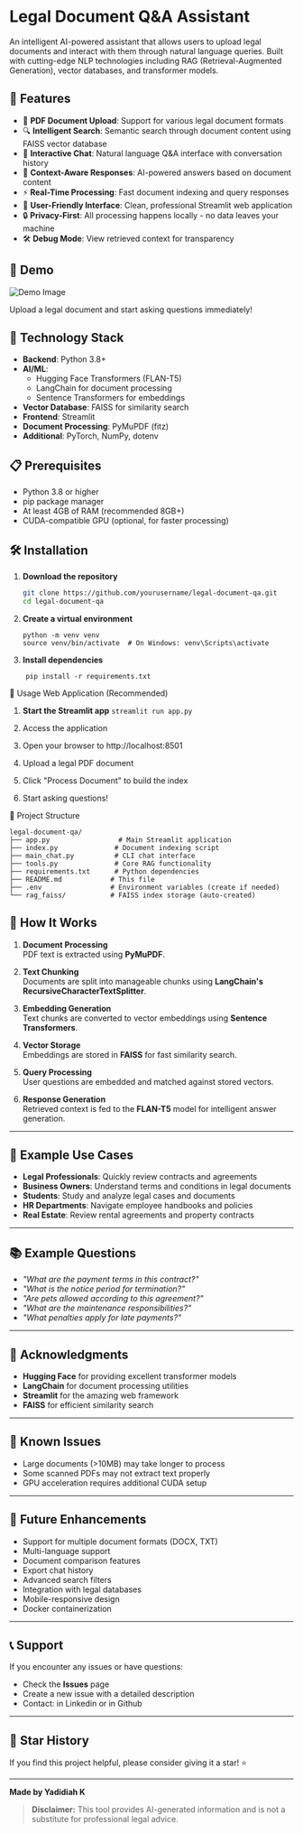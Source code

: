 # Legal Document Q&A Assistant

An intelligent AI-powered assistant that allows users to upload legal documents and interact with them through natural language queries. Built with cutting-edge NLP technologies including RAG (Retrieval-Augmented Generation), vector databases, and transformer models.

## 🎯 Features

- 📄 **PDF Document Upload**: Support for various legal document formats
- 🔍 **Intelligent Search**: Semantic search through document content using FAISS vector database
- 💬 **Interactive Chat**: Natural language Q&A interface with conversation history
- 🧠 **Context-Aware Responses**: AI-powered answers based on document content
- ⚡ **Real-Time Processing**: Fast document indexing and query responses
- 🎨 **User-Friendly Interface**: Clean, professional Streamlit web application
- 🔒 **Privacy-First**: All processing happens locally - no data leaves your machine
- 🛠️ **Debug Mode**: View retrieved context for transparency

## 🚀 Demo

![Demo Image](image_url)

Upload a legal document and start asking questions immediately!

## 🔧 Technology Stack

- **Backend**: Python 3.8+
- **AI/ML**:
  - Hugging Face Transformers (FLAN-T5)
  - LangChain for document processing
  - Sentence Transformers for embeddings
- **Vector Database**: FAISS for similarity search
- **Frontend**: Streamlit
- **Document Processing**: PyMuPDF (fitz)
- **Additional**: PyTorch, NumPy, dotenv

## 📋 Prerequisites

- Python 3.8 or higher
- pip package manager
- At least 4GB of RAM (recommended 8GB+)
- CUDA-compatible GPU (optional, for faster processing)

## 🛠️ Installation

1. **Download the repository**

   ```bash
   git clone https://github.com/yourusername/legal-document-qa.git
   cd legal-document-qa
   ```
2. **Create a virtual environment**
   ```
   python -m venv venv
   source venv/bin/activate  # On Windows: venv\Scripts\activate
   ```
4. **Install dependencies**
```
    pip install -r requirements.txt
```



🚀 Usage
Web Application (Recommended)

1. **Start the Streamlit app**
      ``` streamlit run app.py ```
   
3. Access the application

4. Open your browser to http://localhost:8501

5. Upload a legal PDF document

6. Click "Process Document" to build the index

7. Start asking questions!

📁 Project Structure

```
legal-document-qa/
├── app.py                 # Main Streamlit application
├── index.py              # Document indexing script
├── main_chat.py          # CLI chat interface
├── tools.py              # Core RAG functionality
├── requirements.txt      # Python dependencies
├── README.md            # This file
├── .env                 # Environment variables (create if needed)
└── rag_faiss/           # FAISS index storage (auto-created)

```
## 🔄 How It Works

1. **Document Processing**  
   PDF text is extracted using **PyMuPDF**.

2. **Text Chunking**  
   Documents are split into manageable chunks using **LangChain's RecursiveCharacterTextSplitter**.

3. **Embedding Generation**  
   Text chunks are converted to vector embeddings using **Sentence Transformers**.

4. **Vector Storage**  
   Embeddings are stored in **FAISS** for fast similarity search.

5. **Query Processing**  
   User questions are embedded and matched against stored vectors.

6. **Response Generation**  
   Retrieved context is fed to the **FLAN-T5** model for intelligent answer generation.

---

## 🎯 Example Use Cases

- **Legal Professionals**: Quickly review contracts and agreements  
- **Business Owners**: Understand terms and conditions in legal documents  
- **Students**: Study and analyze legal cases and documents  
- **HR Departments**: Navigate employee handbooks and policies  
- **Real Estate**: Review rental agreements and property contracts  

---

## 📚 Example Questions

- *"What are the payment terms in this contract?"*  
- *"What is the notice period for termination?"*  
- *"Are pets allowed according to this agreement?"*  
- *"What are the maintenance responsibilities?"*  
- *"What penalties apply for late payments?"*

---

## 🙏 Acknowledgments

- **Hugging Face** for providing excellent transformer models  
- **LangChain** for document processing utilities  
- **Streamlit** for the amazing web framework  
- **FAISS** for efficient similarity search  

---

## 🐛 Known Issues

- Large documents (>10MB) may take longer to process  
- Some scanned PDFs may not extract text properly  
- GPU acceleration requires additional CUDA setup  

---

## 🔮 Future Enhancements

- Support for multiple document formats (DOCX, TXT)  
- Multi-language support  
- Document comparison features  
- Export chat history  
- Advanced search filters  
- Integration with legal databases  
- Mobile-responsive design  
- Docker containerization  

---

## 📞 Support

If you encounter any issues or have questions:

- Check the **Issues** page  
- Create a new issue with a detailed description  
- Contact: in Linkedin or in Github

---

## 🌟 Star History

If you find this project helpful, please consider giving it a star! ⭐

---

**Made by Yadidiah K**

> **Disclaimer:** This tool provides AI-generated information and is not a substitute for professional legal advice.


